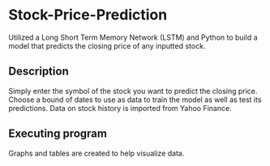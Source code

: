 # Stock-Price-Prediction
Utilized a Long Short Term Memory Network (LSTM) and Python to build a model that predicts the closing price of any inputted stock. 
## Description
Simply enter the symbol of the stock you want to predict the closing price. Choose a bound of dates to use as data to train the model as well as test its predictions. Data on stock history is imported from Yahoo Finance. 
## Executing program
Graphs and tables are created to help visualize data.

